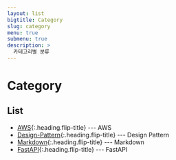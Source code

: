```yaml
---
layout: list
bigtitle: Category
slug: category
menu: true
submenu: true
description: >
  카테고리별 분류
---
```


# Category

## List

* [AWS]{:.heading.flip-title} --- AWS
* [Design-Pattern]{:.heading.flip-title} --- Design Pattern
* [Markdown]{:.heading.flip-title} --- Markdown
* [FastAPI]{:.heading.flip-title} --- FastAPI

[Python]: /python/
[Design-Pattern]: /design-pattern/
[FastAPI]: /fastapi/
[AWS]: /aws/
[Markdown]: /markdown/